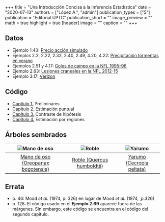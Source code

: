 +++
title = "Una Introducción Concisa a la Inferencia Estadística"
date = "2020-07-13"
authors = ["López A.", "admin"]
publication_types = ["5"]
publication = "Editorial UPTC"
publication_short = ""
image_preview = ""
math = true
highlight = true
[header]
image = ""
caption = ""
+++

## Datos

* Ejemplo 1.40: [Precio acción simulado](https://alexrojas.netlify.com/Data/Inf/PrecioAccionSimulado.csv)
* Ejemplos 2.2, 2.22, 2.32, 2.40, 2.49, 4.20, 4.22: [Precipitación tormentas en verano](https://alexrojas.netlify.com/Data/Inf/LluviaIllinois.csv)
* Ejemplos 2.51 y 4.17: [Goles de campo en la NFL 1995-96](https://alexrojas.netlify.com/Data/Inf/nflK.csv)
* Ejemplo 2.63: [Lesiones craneales en la NFL 2012-15](https://alexrojas.netlify.com/Data/Inf/NFL.csv)
* Ejemplo 3.17: [Verizon](https://alexrojas.netlify.com/Data/Inf/Verizon.csv)

## Código

* [Capítulo 1.](https://alexrojas.netlify.com/code/Inf/Infcap1.R) Preliminares
* [Capítulo 2.](https://alexrojas.netlify.com/code/Inf/Infcap2.R) Estimación puntual
* [Capítulo 3.](https://alexrojas.netlify.com/code/Inf/Infcap3.R) Contraste de hipótesis
* [Capítulo 4.](https://alexrojas.netlify.com/code/Inf/Infcap4.R) Estimación por regiones

## Árboles sembrados

![Mano de oso](https://alexrojas.netlify.app/media/manodeoso.jpg)| ![Roble](https://alexrojas.netlify.app/media/roble.jpg) | ![Yarumo](https://alexrojas.netlify.app/media/yarumo.jpg)
:---:|:---:|:---:
[Mano de oso (Oreopanax bogotensis)](https://es.wikipedia.org/wiki/Oreopanax_bogotensis) | [Roble (Quercus humboldtii)](https://es.wikipedia.org/wiki/Quercus_humboldtii)| [Yarumo (Cecropia peltata)](https://es.wikipedia.org/wiki/Cecropia_peltata) 

## Errata

* p. 46: Mood *et al.* (1974, p. 326) en lugar de Mood *et al.* (1974, ,p.326)
* p. 128: El código usado en el **Ejemplo 2.69** aparece fuera de las márgenes. Sin embargo, este código se encuentra en el código del segundo capítulo.
